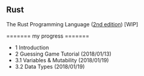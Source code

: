 ## Rust

The Rust Programming Language ([2nd edition](https://doc.rust-lang.org/book/second-edition/)) [WIP]

======= my progress =======

- 1 Introduction
- 2 Guessing Game Tutorial (2018/01/13)
- 3.1 Variables & Mutability (2018/01/19)
- 3.2 Data Types (2018/01/19)

